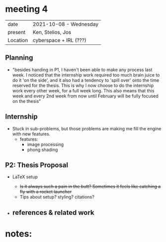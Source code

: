 # meeting 4
|          |                         |
| -------- | ----------------------- |
| date     | 2021-10-08 - Wednesday
| present  | Ken, Stelios, Jos
| Location | cyberspace + IRL (???)


Planning
--------

- "besides handing in P1, I haven't been able to make any process last week. 
    I noticed that the internship work required too much brain juice to do it 'on the side', and it also had a tendency to 'spill over' onto the time reserved for the thesis. 
    This is why I now choose to do the internship work every other week, for a full week long. 
    This also means that this week and every 2nd week from now until February will be fully focused on the thesis"

Internship 
----------

- Stuck in sub-problems, but those problems are making me fill the engine with new features. 
  - features: 
    - image processing
    - phong shading



P2: Thesis Proposal
-----------------------------
- LaTeX setup
  - ~~Is it always such a pain in the butt? Sometimes it feels like catching a fly with a rocket launcher~~
  - Tips about setup? styling? citations?

- references & related work
  - 

# notes: 


